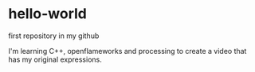 # hello-world
first repository in my github

I'm learning C++, openflameworks and processing to create a video that has my original expressions.
